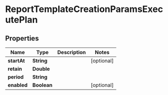 

# ReportTemplateCreationParamsExecutePlan


## Properties

Name | Type | Description | Notes
------------ | ------------- | ------------- | -------------
**startAt** | **String** |  |  [optional]
**retain** | **Double** |  | 
**period** | **String** |  | 
**enabled** | **Boolean** |  |  [optional]



